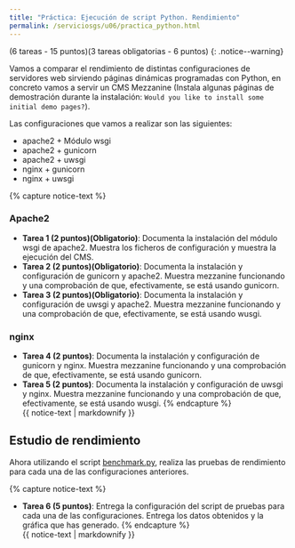 ```yaml
---
title: "Práctica: Ejecución de script Python. Rendimiento"
permalink: /serviciosgs/u06/practica_python.html
---
```


(6 tareas - 15 puntos)(3 tareas obligatorias - 6 puntos)
{: .notice--warning}
    
Vamos a comparar el rendimiento de distintas configuraciones de servidores web sirviendo páginas dinámicas programadas con Python, en concreto vamos a servir un CMS Mezzanine (Instala algunas páginas de demostración durante la instalación: `Would you like to install some initial demo pages?`).

Las configuraciones que vamos a realizar son las siguientes:
	
* apache2 + Módulo wsgi
* apache2 + gunicorn
* apache2 + uwsgi
* nginx + gunicorn
* nginx + uwsgi

{% capture notice-text %}

### Apache2

* **Tarea 1 (2 puntos)(Obligatorio)**: Documenta la instalación del módulo wsgi de apache2. Muestra los ficheros de configuración y muestra la ejecución del CMS.
* **Tarea 2 (2 puntos)(Obligatorio)**: Documenta la instalación y configuración de gunicorn y apache2. Muestra mezzanine funcionando y una comprobación de que, efectivamente, se está usando gunicorn.
* **Tarea 3 (2 puntos)(Obligatorio)**: Documenta la instalación y configuración de uwsgi y apache2. Muestra mezzanine funcionando y una comprobación de que, efectivamente, se está usando wusgi.
	    
### nginx

* **Tarea 4 (2 puntos)**: Documenta la instalación y configuración de gunicorn y nginx. Muestra mezzanine funcionando y una comprobación de que, efectivamente, se está usando gunicorn.
* **Tarea 5 (2 puntos)**: Documenta la instalación y configuración de uwsgi y nginx. Muestra mezzanine funcionando y una comprobación de que, efectivamente, se está usando wusgi.
{% endcapture %}<div class="notice--info">{{ notice-text | markdownify }}</div>

## Estudio de rendimiento

Ahora utilizando el script [benchmark.py](https://github.com/josedom24/serviciosgs_doc/blob/master/rendimiento/benchmark.py), realiza las pruebas de rendimiento para cada una de las configuraciones anteriores.

{% capture notice-text %}
* **Tarea 6 (5 puntos)**: Entrega la configuración del script de pruebas para cada una de las configuraciones. Entrega los datos obtenidos y la gráfica que has generado.
{% endcapture %}<div class="notice--info">{{ notice-text | markdownify }}</div>

